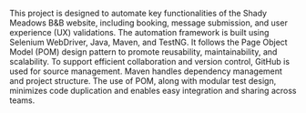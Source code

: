 This project is designed to automate key functionalities of the Shady Meadows B&B website, including booking, message submission, and user experience (UX) validations.
The automation framework is built using Selenium WebDriver, Java, Maven, and TestNG. It follows the Page Object Model (POM) design pattern to promote reusability, maintainability, and scalability.
To support efficient collaboration and version control, GitHub is used for source management. Maven handles dependency management and project structure. The use of POM, along with modular test design, minimizes code duplication and enables easy integration and sharing across teams.

